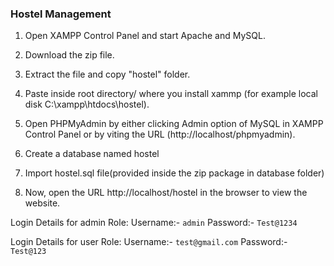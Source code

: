 ### Hostel Management
1. Open XAMPP Control Panel and start Apache and MySQL.

2. Download the zip file.

3. Extract the file and copy "hostel" folder.

4. Paste inside root directory/ where you install xammp (for example local disk C:\xampp\htdocs\hostel). 

5. Open PHPMyAdmin by either clicking Admin option of MySQL in XAMPP Control Panel or by viting the URL (http://localhost/phpmyadmin).

6. Create a database named hostel

7. Import hostel.sql file(provided inside the zip package in database folder)

8. Now, open the URL http://localhost/hostel in the browser to view the website.


Login Details for admin Role: Username:- `admin` Password:- `Test@1234`

Login Details for user Role: Username:- `test@gmail.com` Password:- `Test@123`